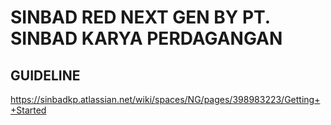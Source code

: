 # SINBAD RED NEXT GEN BY PT. SINBAD KARYA PERDAGANGAN

## GUIDELINE

https://sinbadkp.atlassian.net/wiki/spaces/NG/pages/398983223/Getting++Started
